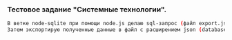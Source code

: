 ### Тестовое задание "Системные технологии".

```sh
В ветке node-sqlite при помощи node.js делаю sql-запрос (файл export.js), выбирающий из базы нужные данные.
Затем экспортирую полученные данные в файл с расширением json (database.json).
```

